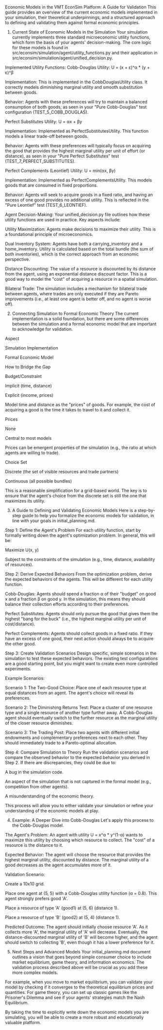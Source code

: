 Economic Models in the VMT EconSim Platform: A Guide for Validation This guide provides an overview
of the current economic models implemented in your simulation, their theoretical underpinnings, and
a structured approach to defining and validating them against formal economic principles.

1. Current State of Economic Models in the Simulation Your simulation currently implements three
   standard microeconomic utility functions, which form the basis of your agents' decision-making.
   The core logic for these models is found in src/econsim/simulation/agent/utility_functions.py and
   their application in src/econsim/simulation/agent/unified_decision.py.

Implemented Utility Functions: Cobb-Douglas Utility: U = (x + ε)^α * (y + ε)^β

Implementation: This is implemented in the CobbDouglasUtility class. It correctly models diminishing
marginal utility and smooth substitution between goods.

Behavior: Agents with these preferences will try to maintain a balanced consumption of both goods,
as seen in your "Pure Cobb-Douglas" test configuration (TEST_5_COBB_DOUGLAS).

Perfect Substitutes Utility: U = αx + βy

Implementation: Implemented as PerfectSubstitutesUtility. This function models a linear trade-off
between goods.

Behavior: Agents with these preferences will typically focus on acquiring the good that provides the
highest marginal utility per unit of effort (or distance), as seen in your "Pure Perfect
Substitutes" test (TEST_7_PERFECT_SUBSTITUTES).

Perfect Complements (Leontief) Utility: U = min(αx, βy)

Implementation: Implemented as PerfectComplementsUtility. This models goods that are consumed in
fixed proportions.

Behavior: Agents will seek to acquire goods in a fixed ratio, and having an excess of one good
provides no additional utility. This is reflected in the "Pure Leontief" test (TEST_6_LEONTIEF).

Agent Decision-Making: Your unified_decision.py file outlines how these utility functions are used
in practice. Key aspects include:

Utility Maximization: Agents make decisions to maximize their utility. This is a foundational
principle of microeconomics.

Dual Inventory System: Agents have both a carrying_inventory and a home_inventory. Utility is
calculated based on the total bundle (the sum of both inventories), which is the correct approach
from an economic perspective.

Distance Discounting: The value of a resource is discounted by its distance from the agent, using an
exponential distance discount factor. This is a good way to model the "cost" of acquiring a resource
in a spatial simulation.

Bilateral Trade: The simulation includes a mechanism for bilateral trade between agents, where
trades are only executed if they are Pareto improvements (i.e., at least one agent is better off,
and no agent is worse off).

2. Connecting Simulation to Formal Economic Theory The current implementation is a solid foundation,
   but there are some differences between the simulation and a formal economic model that are
   important to acknowledge for validation.

Aspect

Simulation Implementation

Formal Economic Model

How to Bridge the Gap

Budget/Constraint

Implicit (time, distance)

Explicit (income, prices)

Model time and distance as the "prices" of goods. For example, the cost of acquiring a good is the
time it takes to travel to it and collect it.

Prices

None

Central to most models

Prices can be emergent properties of the simulation (e.g., the ratio at which agents are willing to
trade).

Choice Set

Discrete (the set of visible resources and trade partners)

Continuous (all possible bundles)

This is a reasonable simplification for a grid-based world. The key is to ensure that the agent's
choice from the discrete set is still the one that maximizes its utility.

3. A Guide to Defining and Validating Economic Models Here is a step-by-step guide to help you
   formalize the economic models for validation, in line with your goals in initial_planning.md.

Step 1: Define the Agent's Problem For each utility function, start by formally writing down the
agent's optimization problem. In general, this will be:

Maximize U(x, y)

Subject to the constraints of the simulation (e.g., time, distance, availability of resources).

Step 2: Derive Expected Behaviors From the optimization problem, derive the expected behaviors of
the agents. This will be different for each utility function.

Cobb-Douglas: Agents should spend a fraction α of their "budget" on good x and a fraction β on good
y. In the simulation, this means they should balance their collection efforts according to their
preferences.

Perfect Substitutes: Agents should only pursue the good that gives them the highest "bang for the
buck" (i.e., the highest marginal utility per unit of cost/distance).

Perfect Complements: Agents should collect goods in a fixed ratio. If they have an excess of one
good, their next action should always be to acquire the other good.

Step 3: Create Validation Scenarios Design specific, simple scenarios in the simulation to test
these expected behaviors. The existing test configurations are a good starting point, but you might
want to create even more controlled experiments.

Example Scenarios:

Scenario 1: The Two-Good Choice: Place one of each resource type at equal distances from an agent.
The agent's choice will reveal its preferences.

Scenario 2: The Diminishing Returns Test: Place a cluster of one resource type and a single resource
of another type further away. A Cobb-Douglas agent should eventually switch to the further resource
as the marginal utility of the closer resource diminishes.

Scenario 3: The Trading Post: Place two agents with different initial endowments and complementary
preferences next to each other. They should immediately trade to a Pareto-optimal allocation.

Step 4: Compare Simulation to Theory Run the validation scenarios and compare the observed behavior
to the expected behavior you derived in Step 2. If there are discrepancies, they could be due to:

A bug in the simulation code.

An aspect of the simulation that is not captured in the formal model (e.g., competition from other
agents).

A misunderstanding of the economic theory.

This process will allow you to either validate your simulation or refine your understanding of the
economic models at play.

4. Example: A Deeper Dive into Cobb-Douglas Let's apply this process to the Cobb-Douglas model.

The Agent's Problem: An agent with utility U = x^α * y^(1-α) wants to maximize this utility by
choosing which resource to collect. The "cost" of a resource is the distance to it.

Expected Behavior: The agent will choose the resource that provides the highest marginal utility,
discounted by distance. The marginal utility of a good decreases as the agent accumulates more of
it.

Validation Scenario:

Create a 10x10 grid.

Place one agent at (5, 5) with a Cobb-Douglas utility function (α = 0.8). This agent strongly
prefers good 'A'.

Place a resource of type 'A' (good1) at (5, 6) (distance 1).

Place a resource of type 'B' (good2) at (5, 4) (distance 1).

Predicted Outcome: The agent should initially choose resource 'A'. As it collects more 'A', the
marginal utility of 'A' will decrease. Eventually, the distance-discounted marginal utility of 'B'
will become higher, and the agent should switch to collecting 'B', even though it has a lower
preference for it.

5. Next Steps and Advanced Models Your initial_planning.md document outlines a vision that goes
   beyond simple consumer choice to include market equilibrium, game theory, and information
   economics. The validation process described above will be crucial as you add these more complex
   models.

For example, when you move to market equilibrium, you can validate your model by checking if it
converges to the theoretical equilibrium prices and quantities. For game theory, you can set up
classic games like the Prisoner's Dilemma and see if your agents' strategies match the Nash
Equilibrium.

By taking the time to explicitly write down the economic models you are simulating, you will be able
to create a more robust and educationally valuable platform.
